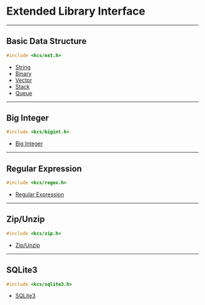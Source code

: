 
# Extended Library Interface

---

## Basic Data Structure

```c
#include <kcs/ext.h>
```

*   [String](extensions/string.md)
*   [Binary](extensions/binary.md)
*   [Vector](extensions/vector.md)
*   [Stack](extensions/stack.md)
*   [Queue](extensions/queue.md)

---

## Big Integer

```c
#include <kcs/bigint.h>
```

*   [Big Integer](extensions/bigint.md)

---

## Regular Expression

```c
#include <kcs/regex.h>
```

*   [Regular Expression](extensions/regex.md)

---

## Zip/Unzip

```c
#include <kcs/zip.h>
```

*   [Zip/Unzip](extensions/zip.md)

---

## SQLite3

```c
#include <kcs/sqlite3.h>
```

*   [SQLite3](extensions/sqlite3.md)
